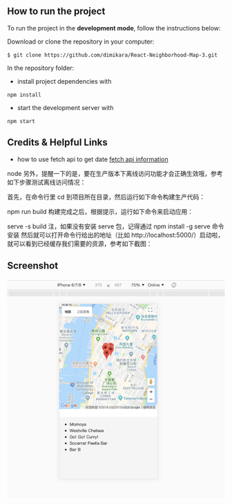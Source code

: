 ## How to run the project

To run the project in the **development mode**, follow the instructions below:

Download or clone the repository in your computer:
```
$ git clone https://github.com/dimikara/React-Neighborhood-Map-3.git
```
In the repository folder:
* install project dependencies with
```
npm install

```
* start the development server with
```
npm start
```

## Credits & Helpful Links
* how to use fetch api to get date [fetch api information](https://developer.foursquare.com/docs/api/venues/explore)

node
另外，提醒一下的是，要在生产版本下离线访问功能才会正确生效哦，参考如下步骤测试离线访问情况：

首先，在命令行里 cd 到项目所在目录，然后运行如下命令构建生产代码：

npm run build
构建完成之后，根据提示，运行如下命令来启动应用：

serve -s build
注，如果没有安装 serve 包，记得通过 npm install -g serve 命令安装
然后就可以打开命令行给出的地址（比如 http://localhost:5000/）启动啦，就可以看到已经缓存我们需要的资源，参考如下截图：

## Screenshot
![Screenshot](./src/readmepicture/mapPicture.png "picture for map")